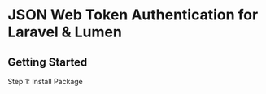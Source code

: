 <h1>JSON Web Token Authentication for Laravel & Lumen</h1>

<h2>Getting Started</h2>
<p>Step 1: Install Package</p>
